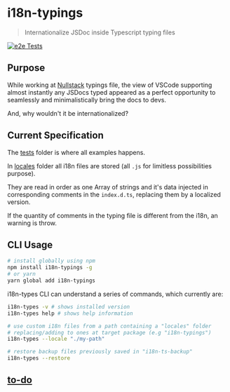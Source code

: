 # i18n-typings

> Internationalize JSDoc inside Typescript typing files

[![e2e Tests](https://github.com/GuiDevloper/i18n-typings/actions/workflows/main.yml/badge.svg)](https://github.com/GuiDevloper/i18n-typings/actions/workflows/main.yml)

## Purpose

While working at [Nullstack](https://github.com/nullstack/nullstack) typings file, the view of VSCode supporting almost instantly any JSDocs typed appeared as a perfect opportunity to seamlessly and minimalistically bring the docs to devs.

And, why wouldn't it be internationalized?

## Current Specification

The [tests](https://github.com/GuiDevloper/i18n-typings/tree/master/tests) folder is where all examples happens.

In [locales](https://github.com/GuiDevloper/i18n-typings/tree/master/tests/locales) folder all i18n files are stored (all `.js` for limitless possibilities purpose).

They are read in order as one Array of strings and it's data injected in corresponding comments in the `index.d.ts`, replacing them by a localized version.

If the quantity of comments in the typing file is different from the i18n, an warning is throw.

## CLI Usage

```sh
# install globally using npm
npm install i18n-typings -g
# or yarn
yarn global add i18n-typings
```

i18n-types CLI can understand a series of commands, which currently are:

```sh
i18n-types -v # shows installed version
i18n-types help # shows help information

# use custom i18n files from a path containing a "locales" folder
# replacing/adding to ones at target package (e.g "i18n-typings")
i18n-types --locale "./my-path"

# restore backup files previously saved in "i18n-ts-backup"
i18n-types --restore
```

## [to-do](https://github.com/GuiDevloper/i18n-typings/issues/1)
